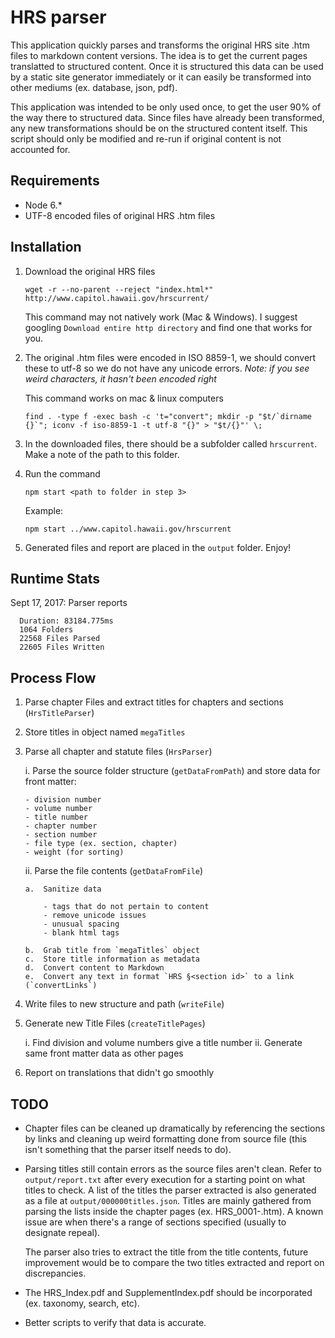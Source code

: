 # HRS parser

This application quickly parses and transforms the original HRS site .htm files to markdown content versions. The idea is to get the current pages translatted to structured content. Once it is structured this data can be used by a static site generator immediately or it can easily be transformed into other mediums (ex. database, json, pdf). 

This application was intended to be only used once, to get the user 90% of the way there to structured data. Since files have already been transformed, any new transformations should be on the structured content itself. This script should only be modified and re-run if original content is not accounted for.

## Requirements
* Node 6.*
* UTF-8 encoded files of original HRS .htm files

## Installation
1.  Download the original HRS files
    ```
    wget -r --no-parent --reject "index.html*" http://www.capitol.hawaii.gov/hrscurrent/
    ```
    This command may not natively work (Mac & Windows). I suggest googling `Download entire http directory` and find one that works for you.

2.  The original .htm files were encoded in ISO 8859-1, we should convert these to utf-8 so we do not have any unicode errors. *Note: if you see weird characters, it hasn't been encoded right*

    This command works on mac & linux computers 
    ```
    find . -type f -exec bash -c 't="convert"; mkdir -p "$t/`dirname {}`"; iconv -f iso-8859-1 -t utf-8 "{}" > "$t/{}"' \;
    ```

3.  In the downloaded files, there should be a subfolder called `hrscurrent`. Make a note of the path to this folder.

4.  Run the command
    ```
    npm start <path to folder in step 3>
    ```
    
    Example:
    ```
    npm start ../www.capitol.hawaii.gov/hrscurrent
    ```

5.  Generated files and report are placed in the `output` folder. Enjoy!

## Runtime Stats

Sept 17, 2017: Parser reports

      Duration: 83184.775ms
      1064 Folders
      22568 Files Parsed
      22605 Files Written

## Process Flow
1.  Parse chapter Files and extract titles for chapters and sections (`HrsTitleParser`) 
2.  Store titles in object named `megaTitles`
3.  Parse all chapter and statute files (`HrsParser`)

    i.  Parse the source folder structure (`getDataFromPath`) and store data for front matter:
        
        - division number
        - volume number
        - title number
        - chapter number
        - section number
        - file type (ex. section, chapter)
        - weight (for sorting)

    ii. Parse the file contents (`getDataFromFile`)

        a.  Sanitize data
            
            - tags that do not pertain to content
            - remove unicode issues
            - unusual spacing
            - blank html tags

        b.  Grab title from `megaTitles` object
        c.  Store title information as metadata
        d.  Convert content to Markdown
        e.  Convert any text in format `HRS §<section id>` to a link (`convertLinks`)

4.  Write files to new structure and path (`writeFile`)
5.  Generate new Title Files (`createTitlePages`)

    i.  Find division and volume numbers give a title number
    ii. Generate same front matter data as other pages

6.  Report on translations that didn't go smoothly

## TODO

*   Chapter files can be cleaned up dramatically by referencing the sections by links and cleaning up weird formatting done from source file (this isn't something that the parser itself needs to do).

*   Parsing titles still contain errors as the source files aren't clean. Refer to `output/report.txt` after every execution for a starting point on what titles to check. A list of the titles the parser extracted is also generated as a file at `output/000000titles.json`. Titles are mainly gathered from parsing the lists inside the chapter pages (ex. HRS_0001-.htm).  A known issue are when there's a range of sections specified (usually to designate repeal). 

    The parser also tries to extract the title from the title contents, future improvement would be to compare the two titles extracted and report on discrepancies. 

*   The HRS_Index.pdf and SupplementIndex.pdf should be incorporated (ex. taxonomy, search, etc).

*   Better scripts to verify that data is accurate.

